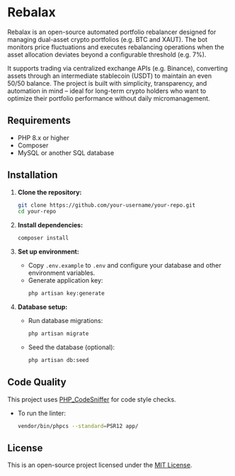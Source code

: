 # Rebalax

Rebalax is an open-source automated portfolio rebalancer designed for managing dual-asset crypto portfolios (e.g. BTC and XAUT). The bot monitors price fluctuations and executes rebalancing operations when the asset allocation deviates beyond a configurable threshold (e.g. 7%).

It supports trading via centralized exchange APIs (e.g. Binance), converting assets through an intermediate stablecoin (USDT) to maintain an even 50/50 balance. The project is built with simplicity, transparency, and automation in mind – ideal for long-term crypto holders who want to optimize their portfolio performance without daily micromanagement.

## Requirements

- PHP 8.x or higher
- Composer
- MySQL or another SQL database

## Installation

1.  **Clone the repository:**
    ```bash
    git clone https://github.com/your-username/your-repo.git
    cd your-repo
    ```

2.  **Install dependencies:**
    ```bash
    composer install
    ```

3.  **Set up environment:**

    -   Copy `.env.example` to `.env` and configure your database and other environment variables.
    -   Generate application key:
        ```bash
        php artisan key:generate
        ```

4.  **Database setup:**

    -   Run database migrations:
        ```bash
        php artisan migrate
        ```

    -   Seed the database (optional):
        ```bash
        php artisan db:seed
        ```

## Code Quality

This project uses [PHP\_CodeSniffer](https://github.com/squizlabs/PHP_CodeSniffer) for code style checks.

-   To run the linter:
    ```bash
    vendor/bin/phpcs --standard=PSR12 app/
    ```
    
## License

This is an open-source project licensed under the [MIT License](LICENSE).
